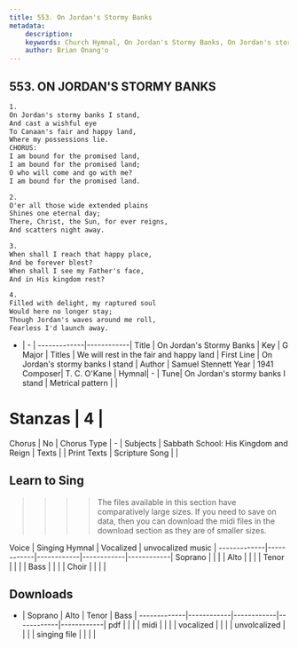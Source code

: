 ```yaml
---
title: 553. On Jordan's Stormy Banks
metadata:
    description: 
    keywords: Church Hymnal, On Jordan's Stormy Banks, On Jordan's stormy banks I stand , We will rest in the fair and happy land
    author: Brian Onang'o
---
```



## 553. ON JORDAN'S STORMY BANKS

```txt
1.
On Jordan's stormy banks I stand,
And cast a wishful eye
To Canaan's fair and happy land,
Where my possessions lie.
CHORUS:
I am bound for the promised land,
I am bound for the promised land;
O who will come and go with me?
I am bound for the promised land.

2.
O'er all those wide extended plains
Shines one eternal day;
There, Christ, the Sun, for ever reigns,
And scatters night away.

3.
When shall I reach that happy place,
And be forever blest?
When shall I see my Father's face,
And in His kingdom rest?

4.
Filled with delight, my raptured soul
Would here no longer stay;
Though Jordan's waves around me roll,
Fearless I'd launch away.
```

- |   -  |
-------------|------------|
Title | On Jordan's Stormy Banks |
Key | G Major |
Titles | We will rest in the fair and happy land |
First Line | On Jordan's stormy banks I stand  |
Author | Samuel Stennett
Year | 1941
Composer| T. C. O'Kane |
Hymnal|  - |
Tune| On Jordan's stormy banks I stand |
Metrical pattern | |
# Stanzas | 4 |
Chorus | No |
Chorus Type | - |
Subjects | Sabbath School: His Kingdom and Reign |
Texts |  |
Print Texts | 
Scripture Song |  |
  
## Learn to Sing

>>>> The files available in this section have comparatively large sizes. If you need to save on data, then you can download the midi files in the download section as they are of smaller sizes.

Voice |  Singing Hymnal | Vocalized | unvocalized music |
-------------|------------|------------|------------|------------|
Soprano | | | |
Alto | | | |
Tenor | | | |
Bass | | | |
Choir | | | |

## Downloads

- |  Soprano | Alto | Tenor | Bass |
-------------|------------|------------|------------|------------|
pdf | | | |
midi | | | |
vocalized | | | |
unvolcalized | | | |
singing file | | | |
  
